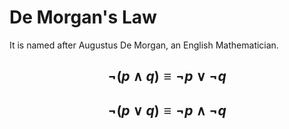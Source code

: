 # De Morgan's Law

It is named after Augustus De Morgan, an English Mathematician.

## $$\neg(p \wedge q) \equiv \neg p \vee \neg q$$
## $$\neg(p \vee q) \equiv \neg p \wedge \neg q$$